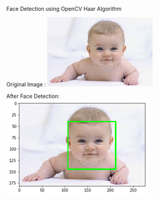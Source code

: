 Face Detection using OpenCV Haar Algorithm


Original Image : ![Original Image](https://github.com/Maitreyee1/OpenCV/blob/master/Face_detection/baby1.jpg)

After Face Detection:![after_face_detection](https://github.com/Maitreyee1/OpenCV/blob/master/Face_detection/After_Face_Detection.png) 
